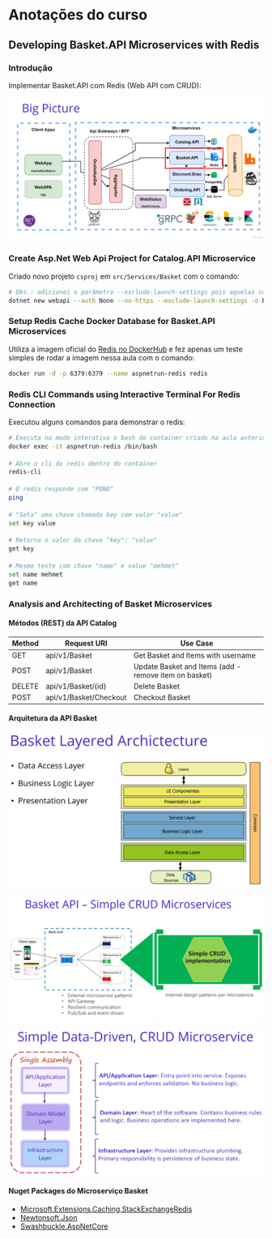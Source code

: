 # Anotações do curso

## Developing Basket.API Microservices with Redis

### Introdução

Implementar Basket.API com Redis (Web API com CRUD):

![Big Picture](images/big-picture.png)

### Create Asp.Net Web Api Project for Catalog.API Microservice

Criado novo projeto `csproj` em `src/Services/Basket` com o comando:

```bash
# Obs.: adicionei o parâmetro --exclude-launch-settings pois aquelas configurações são inúteis no vscode
dotnet new webapi --auth None --no-https --exclude-launch-settings -o Basket.API
```

### Setup Redis Cache Docker Database for Basket.API Microservices

Utiliza a imagem oficial do [Redis no DockerHub](https://hub.docker.com/_/redis) e fez apenas um teste simples de rodar a imagem nessa aula com o comando:

```bash
docker run -d -p 6379:6379 --name aspnetrun-redis redis
```

### Redis CLI Commands using Interactive Terminal For Redis Connection

Executou alguns comandos para demonstrar o redis:

```bash
# Executa no modo interativo o bash do container criado na aula anterior
docker exec -it aspnetrun-redis /bin/bash

# Abre o cli do redis dentro do container
redis-cli

# O redis responde com "PONG"
ping

# "Seta" uma chave chamada key com valor "value"
set key value

# Retorna o valor da chave "key": "value"
get key

# Mesmo teste com chave "name" e value "mehmet"
set name mehmet
get name
```

### Analysis and Architecting of Basket Microservices

#### Métodos (REST) da API Catalog

| Method | Request URI            | Use Case                                              |
|--------|------------------------|-------------------------------------------------------|
| GET    | api/v1/Basket          | Get Basket and Items with username                    |
| POST   | api/v1/Basket          | Update Basket and Items (add - remove item on basket) |
| DELETE | api/v1/Basket/{id}     | Delete Basket                                         |
| POST   | api/v1/Basket/Checkout | Checkout Basket                                       |

#### Arquitetura da API Basket

![Basket Layered Archictecture](images/basket-layered-archictecture.png)

![Simple CRUD Microservices](images/simple-crud-microservices.png)

![Simple Data-Driven, CRUD Microservice](images/simple-data-driven-crud-microservice.png)

#### Nuget Packages do Microserviço Basket

- [Microsoft.Extensions.Caching.StackExchangeRedis](https://www.nuget.org/packages/Microsoft.Extensions.Caching.StackExchangeRedis)
- [Newtonsoft.Json](https://www.nuget.org/packages/Newtonsoft.Json/)
- [Swashbuckle.AspNetCore](https://www.nuget.org/packages/Swashbuckle.AspNetCore/)
